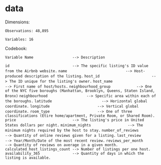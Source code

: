 # data

Dimensions:

`Observations: 48,895`

`Variables: 16`

Codebook:

`Variable Name                  --> Description`

`id                             --> The specific listing's ID value from the Airbnb website.` 
`name                           --> Host-produced description of the listing.`
`host_id                        --> The ID unique for the listing's owner.`
`host_name                      --> First name of host/hosts.`
`neighbourhood_group            --> One of the NYC five boroughs (Manhattan, Brooklyn, Queens, Staten Island, Bronx)`
`neighbourhood                  --> Specific area within each of the boroughs.`
`latitude                       --> Horizontal global coordinate.`
`longitude                      --> Vertical global coordinate.`
`room_type                      --> One of three classifications (Etire home/apartment, Private Room, or Shared Room).`
`price                          --> The listing's price in United States dollars per night.`
`minimum_nights                 --> The minimum nights required by the host to stay.`
`number_of_reviews              --> Quantity of online reviews given for a listing.`
`last_review                    --> Year/Month/Date of the most recent review.`
`reviews_per_month              --> Quantity of reviews on average in a given month.`
`calculated_host_listings_count --> Number of listings per one host.`
`availability_365               --> Quantity of days in which the listing is available.`